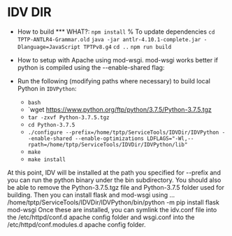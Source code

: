 
# IDV DIR

- How to build *** WHAT?:
`npm install`     % To update dependencies
`cd TPTP-ANTLR4-Grammar.old`
`java -jar antlr-4.10.1-complete.jar -Dlanguage=JavaScript TPTPv8.g4`
`cd ..`
`npm run build`

- How to setup with Apache using mod-wsgi.
mod-wsgi works better if python is compiled using the --enable-shared flag:

- Run the following (modifying paths where necessary) to build local Python in `IDVPython`:
    * `bash`
    * `wget https://www.python.org/ftp/python/3.7.5/Python-3.7.5.tgz
    * `tar -zxvf Python-3.7.5.tgz`
    * `cd Python-3.7.5`
    * `./configure --prefix=/home/tptp/ServiceTools/IDVDir/IDVPython --enable-shared --enable-optimizations LDFLAGS="-Wl,--rpath=/home/tptp/ServiceTools/IDVDir/IDVPython/lib"`
    * `make`
    * `make install`

At this point, IDV will be installed at the path you specified for --prefix and you can run 
the python binary under the bin subdirectory.
You should also be able to remove the Python-3.7.5.tgz file and Python-3.7.5 folder used 
for building.
Then you can install flask and mod-wsgi using ...
    /home/tptp/ServiceTools/IDVDir/IDVPython/bin/python -m pip install flask mod-wsgi
Once these are installed, you can symlink the idv.conf file into the /etc/httpd/conf.d apache 
config folder and wsgi.conf into the /etc/httpd/conf.modules.d apache config folder.


